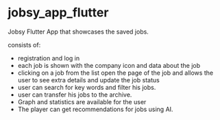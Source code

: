 # jobsy_app_flutter

Jobsy Flutter App that showcases the saved jobs.

consists of:
* registration and log in
* each job is shown with the company icon and data about the job
* clicking on a job from the list open the page of the job and allows the user to see extra details and update the job status
* user can search for key words and filter his jobs.
* user can transfer his jobs to the archive.
* Graph and statistics are available for the user
* The player can get recommendations for jobs using AI.



